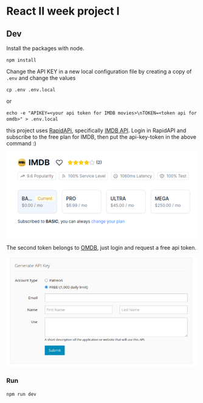 # React II week project I 

## Dev

Install the packages with node. 

```shell
npm install
```

Change the API KEY in a new local configuration file by creating a copy of `.env` and change the values


```shell
cp .env .env.local
```

or


```shell
echo -e "APIKEY=<your api token for IMDB movies>\nTOKEN=<token api for omdb>" > .env.local
```

this project uses [RapidAPi](https://rapidapi.com), specifically [IMDB API](https://rapidapi.com/DataCrawler/api/imdb188). Login in RapidAPI and subscribe to the free plan for IMDB, then put the api-key-token in the above command :)

![image for IMDB in RAPID API](imgs/img.png)

The second token belongs to [OMDB](http://www.omdbapi.com), just login and request a free api token.

![image for OMDB](imgs/im2.png)

### Run

```shell
npm run dev
```